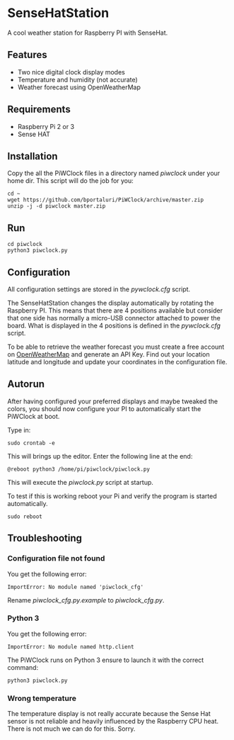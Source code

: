 # SenseHatStation

A cool weather station for Raspberry PI with SenseHat.


## Features

- Two nice digital clock display modes
- Temperature and humidity (not accurate)
- Weather forecast using OpenWeatherMap



## Requirements

- Raspberry Pi 2 or 3
- Sense HAT


## Installation

Copy the all the PiWClock files in a directory named *piwclock* under your home dir.
This script will do the job for you:

```
cd ~
wget https://github.com/bportaluri/PiWClock/archive/master.zip
unzip -j -d piwclock master.zip
```


## Run

```
cd piwclock
python3 piwclock.py
```

## Configuration

All configuration settings are stored in the *pywclock.cfg* script.

The SenseHatStation changes the display automatically by rotating the Raspberry PI. This means that there are 4 positions available but consider that one side has normally a micro-USB connector attached to power the board.
What is displayed in the 4 positions is defined in the *pywclock.cfg* script.

To be able to retrieve the weather forecast you must create a free account on [OpenWeatherMap](https://openweathermap.org/) and generate an API Key.
Find out your location latitude and longitude and update your coordinates in the configuration file.

## Autorun

After having configured your preferred displays and maybe tweaked the colors, you should now configure your PI to automatically start the PiWClock at boot.

Type in:
```
sudo crontab -e
```
This will brings up the editor.
Enter the following line at the end:
```
@reboot python3 /home/pi/piwclock/piwclock.py
```
This will execute the *piwclock.py* script at startup.

To test if this is working reboot your Pi and verify the program is started automatically.
```
sudo reboot
```


## Troubleshooting


### Configuration file not found
You get the following error:
```
ImportError: No module named 'piwclock_cfg'
```
Rename *piwclock_cfg.py.example* to *piwclock_cfg.py*.


### Python 3
You get the following error:
```
ImportError: No module named http.client
```
The PiWClock runs on Python 3 ensure to launch it with the correct command:
```
python3 piwclock.py
```

### Wrong temperature

The temperature display is not really accurate because the Sense Hat sensor is not reliable and heavily influenced by the Raspberry CPU heat.
There is not much we can do for this. Sorry.
